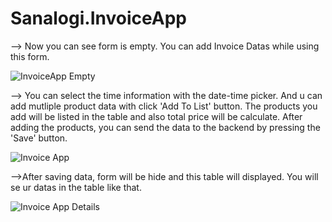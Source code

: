 # Sanalogi.InvoiceApp

--> Now you can see form is empty. You can add Invoice Datas while using this form.

![InvoiceApp Empty](https://user-images.githubusercontent.com/81426353/150440337-dfad4bbf-ef62-483f-87e5-1db8ebb0061e.JPG)

--> You can select the time information with the date-time picker. And u can add mutliple product data with click 'Add To List' button. 
The products you add will be listed in the table and also total price will be calculate. 
After adding the products, you can send the data to the backend by pressing the 'Save' button.

![Invoice App](https://user-images.githubusercontent.com/81426353/150440354-610fdfb3-280e-4a8f-8b18-24c74ee6847a.JPG)

-->After saving data, form will be hide and this table will displayed. You will se ur datas in the table like that.

![Invoice App Details](https://user-images.githubusercontent.com/81426353/150440361-7d446b10-4402-46fd-99ec-7974c9b5636c.JPG)
